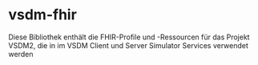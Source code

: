 # vsdm-fhir

Diese Bibliothek enthält die FHIR-Profile und -Ressourcen für das Projekt VSDM2, die in im VSDM Client und Server Simulator Services verwendet werden